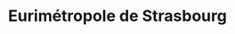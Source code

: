 ---
imageUrl: https://cyclopolis.lavilleavelo.org/cartes-minutes/Strasbourg_VAE.png
title: Eurimétropole de Strasbourg
description: ⚡🚲 Vélo à Assistance Electrique
link: https://cartes-minutes.lavilleavelo.org/cartovelo/carteminuteEurometropoledeStrasbourgVAE.html
index: 36
---